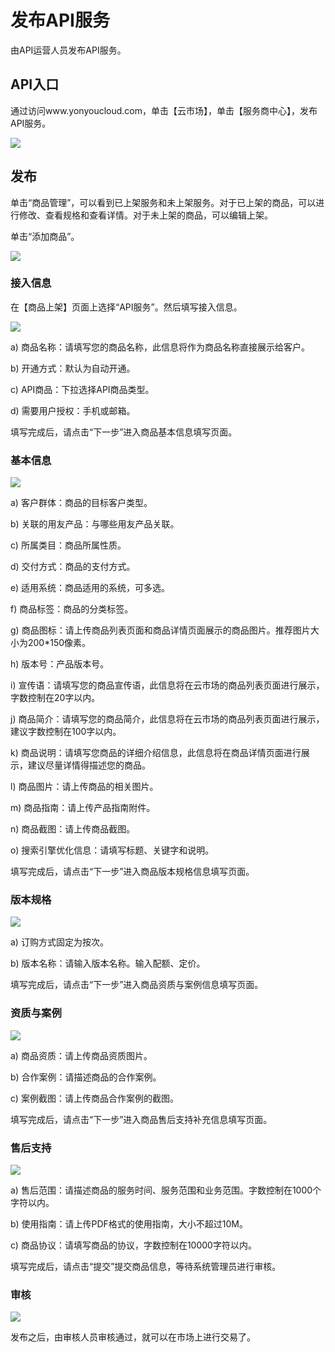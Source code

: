 # 发布API服务

由API运营人员发布API服务。

## API入口
通过访问www.yonyoucloud.com，单击【云市场】，单击【服务商中心】，发布API服务。

![](/articles/api/2-/images/image9.png)
 

## 发布
单击“商品管理”，可以看到已上架服务和未上架服务。对于已上架的商品，可以进行修改、查看规格和查看详情。对于未上架的商品，可以编辑上架。

单击“添加商品”。

![](/articles/api/2-/images/image10.png)

### 接入信息 

在【商品上架】页面上选择“API服务”。然后填写接入信息。

![](/articles/api/2-/images/image11.png)

a) 商品名称：请填写您的商品名称，此信息将作为商品名称直接展示给客户。

b) 开通方式：默认为自动开通。

c) API商品：下拉选择API商品类型。

d) 需要用户授权：手机或邮箱。

填写完成后，请点击“下一步”进入商品基本信息填写页面。

### 基本信息

![](/articles/api/2-/images/image12.png)

a) 客户群体：商品的目标客户类型。

b) 关联的用友产品：与哪些用友产品关联。

c) 所属类目：商品所属性质。

d) 交付方式：商品的支付方式。

e) 适用系统：商品适用的系统，可多选。

f) 商品标签：商品的分类标签。

g) 商品图标：请上传商品列表页面和商品详情页面展示的商品图片。推荐图片大小为200*150像素。

h) 版本号：产品版本号。

i) 宣传语：请填写您的商品宣传语，此信息将在云市场的商品列表页面进行展示，字数控制在20字以内。

j) 商品简介：请填写您的商品简介，此信息将在云市场的商品列表页面进行展示，建议字数控制在100字以内。

k) 商品说明：请填写您商品的详细介绍信息，此信息将在商品详情页面进行展示，建议尽量详情得描述您的商品。

l) 商品图片：请上传商品的相关图片。

m) 商品指南：请上传产品指南附件。

n) 商品截图：请上传商品截图。

o) 搜索引擎优化信息：请填写标题、关键字和说明。

填写完成后，请点击“下一步”进入商品版本规格信息填写页面。

### 版本规格

![](/articles/api/2-/images/image13.png)

a) 订购方式固定为按次。

b) 版本名称：请输入版本名称。输入配额、定价。

填写完成后，请点击“下一步”进入商品资质与案例信息填写页面。

### 资质与案例

![](/articles/api/2-/images/image14.png)

a) 商品资质：请上传商品资质图片。

b) 合作案例：请描述商品的合作案例。

c) 案例截图：请上传商品合作案例的截图。

填写完成后，请点击“下一步”进入商品售后支持补充信息填写页面。

### 售后支持

![](/articles/api/2-/images/image15.png)

a) 售后范围：请描述商品的服务时间、服务范围和业务范围。字数控制在1000个字符以内。

b) 使用指南：请上传PDF格式的使用指南，大小不超过10M。

c) 商品协议：请填写商品的协议，字数控制在10000字符以内。

填写完成后，请点击“提交”提交商品信息，等待系统管理员进行审核。

### 审核

![](/articles/api/2-/images/image16.png) 


发布之后，由审核人员审核通过，就可以在市场上进行交易了。




